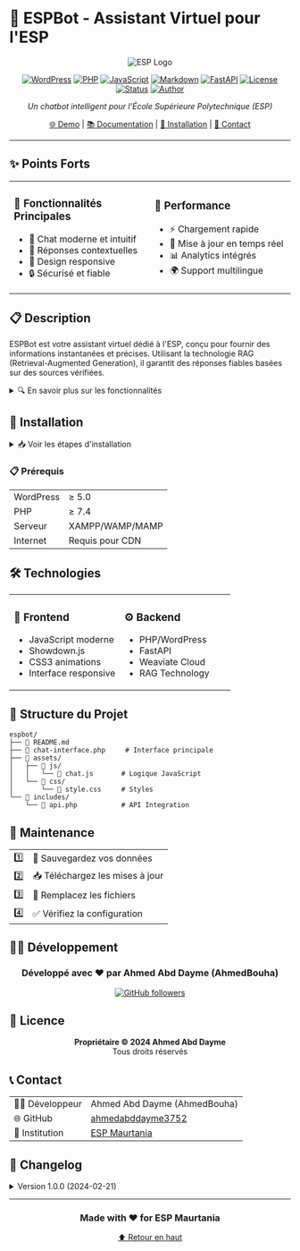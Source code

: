 # 🤖 ESPBot - Assistant Virtuel pour l'ESP

<div align="center">

![ESP Logo](https://esp.sn/wp-content/uploads/2023/11/cropped-logo-ESP.png)

[![WordPress](https://img.shields.io/badge/WordPress-5.0%2B-blue.svg)](https://wordpress.org/)
[![PHP](https://img.shields.io/badge/PHP-7.4%2B-purple.svg)](https://php.net/)
[![JavaScript](https://img.shields.io/badge/JavaScript-ES6%2B-yellow.svg)](https://developer.mozilla.org/en-US/docs/Web/JavaScript)
[![Markdown](https://img.shields.io/badge/Markdown-Support-green.svg)](https://www.markdownguide.org/)
[![FastAPI](https://img.shields.io/badge/FastAPI-Backend-009688.svg)](https://fastapi.tiangolo.com/)
[![License](https://img.shields.io/badge/License-Proprietary-red.svg)](LICENSE)
[![Status](https://img.shields.io/badge/Status-Active-success.svg)]()
[![Author](https://img.shields.io/badge/Author-Ahmed%20Abd%20Dayme-orange.svg)](https://github.com/ahmedabddayme3752)

*Un chatbot intelligent pour l'École Supérieure Polytechnique (ESP)*

[🌐 Demo](https://esp.sn) | [📚 Documentation](#documentation) | [🚀 Installation](#installation) | [💬 Contact](#-contact)

</div>

---

## ✨ Points Forts

<table>
<tr>
<td width="50%">

### 🎯 Fonctionnalités Principales
- 💬 Chat moderne et intuitif
- 🎯 Réponses contextuelles
- 📱 Design responsive
- 🔒 Sécurisé et fiable

</td>
<td width="50%">

### 🚀 Performance
- ⚡ Chargement rapide
- 🔄 Mise à jour en temps réel
- 📊 Analytics intégrés
- 🌍 Support multilingue

</td>
</tr>
</table>

## 📋 Description

ESPBot est votre assistant virtuel dédié à l'ESP, conçu pour fournir des informations instantanées et précises. Utilisant la technologie RAG (Retrieval-Augmented Generation), il garantit des réponses fiables basées sur des sources vérifiées.

<details>
<summary>🔍 En savoir plus sur les fonctionnalités</summary>

### 🎨 Interface Utilisateur
- 💅 Design moderne et épuré
- 📱 Adaptation automatique à tous les écrans
- ⚡ Animations fluides
- 🌙 Mode sombre/clair

### 📝 Formatage Avancé
- **Markdown Support:**
  ```markdown
  **Titre:** Description
  * Point principal
    * Sous-point
  ```
- 🔤 Mise en forme riche
- 📑 Listes multiniveaux
- 🔗 Liens cliquables

### 🎯 Fonctionnalités Clés
- 📚 Information sur les programmes
- 🎓 Processus d'admission
- 📅 Événements et actualités
- 🤝 Partenariats entreprises
- 📋 Procédures administratives

</details>

## 🚀 Installation

<details>
<summary>📥 Voir les étapes d'installation</summary>

1. **Téléchargement**
   ```bash
   git clone https://github.com/ahmedabddayme3752/espbotsite.git
   ```

2. **Installation**
   - Copiez le dossier `espbot` dans `wp-content/plugins/`
   - Activez le plugin dans WordPress

3. **Configuration**
   - Aucune configuration supplémentaire requise
   - Fonctionne immédiatement après l'activation

</details>

### 📋 Prérequis

<table>
<tr>
<td>WordPress</td>
<td>≥ 5.0</td>
</tr>
<tr>
<td>PHP</td>
<td>≥ 7.4</td>
</tr>
<tr>
<td>Serveur</td>
<td>XAMPP/WAMP/MAMP</td>
</tr>
<tr>
<td>Internet</td>
<td>Requis pour CDN</td>
</tr>
</table>

## 🛠️ Technologies

<table>
<tr>
<td width="50%">

### 🎨 Frontend
- JavaScript moderne
- Showdown.js
- CSS3 animations
- Interface responsive

</td>
<td width="50%">

### ⚙️ Backend
- PHP/WordPress
- FastAPI
- Weaviate Cloud
- RAG Technology

</td>
</tr>
</table>

## 📁 Structure du Projet

```
espbot/
├── 📄 README.md
├── 📱 chat-interface.php     # Interface principale
├── 📂 assets/
│   ├── 📂 js/
│   │   └── 📜 chat.js       # Logique JavaScript
│   └── 📂 css/
│       └── 🎨 style.css     # Styles
└── 📂 includes/
    └── 🔌 api.php           # API Integration
```

## 🔄 Maintenance

<table>
<tr>
<td>1️⃣</td>
<td>💾 Sauvegardez vos données</td>
</tr>
<tr>
<td>2️⃣</td>
<td>📥 Téléchargez les mises à jour</td>
</tr>
<tr>
<td>3️⃣</td>
<td>🔄 Remplacez les fichiers</td>
</tr>
<tr>
<td>4️⃣</td>
<td>✅ Vérifiez la configuration</td>
</tr>
</table>

## 👨‍💻 Développement

<div align="center">

### Développé avec ❤️ par Ahmed Abd Dayme (AhmedBouha)

[![GitHub followers](https://img.shields.io/github/followers/ahmedabddayme3752?style=social)](https://github.com/ahmedabddayme3752)

</div>

## 📄 Licence

<div align="center">

**Propriétaire © 2024 Ahmed Abd Dayme**  
Tous droits réservés

</div>

## 📞 Contact

<table>
<tr>
<td>👨‍💻 Développeur</td>
<td>Ahmed Abd Dayme (AhmedBouha)</td>
</tr>
<tr>
<td>🌐 GitHub</td>
<td><a href="https://github.com/ahmedabddayme3752">ahmedabddayme3752</a></td>
</tr>
<tr>
<td>🏫 Institution</td>
<td><a href="https://esp.sn">ESP Maurtania</a></td>
</tr>
</table>

## 📝 Changelog

<details>
<summary>Version 1.0.0 (2024-02-21)</summary>

- ✨ Nouvelle interface responsive
- 📝 Support Markdown complet
- 🔌 Intégration API
- 🎨 Système de formatage amélioré
</details>

---

<div align="center">

### Made with ❤️ for ESP Maurtania

[⬆️ Retour en haut](#-espbot---assistant-virtuel-pour-lesp)

</div>

